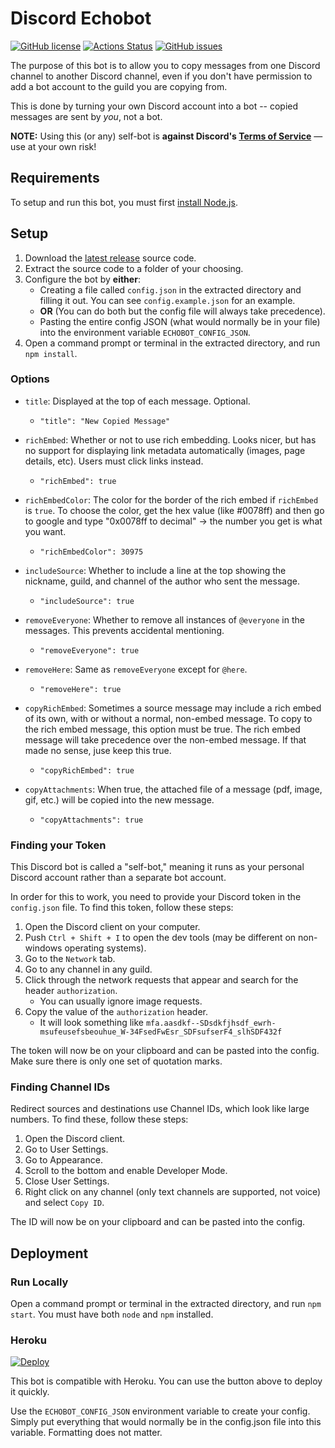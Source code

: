 # Discord Echobot
[![GitHub license](https://img.shields.io/github/license/MitchTalmadge/discord-echobot)](https://github.com/MitchTalmadge/discord-echobot/blob/master/LICENSE.md)
[![Actions Status](https://github.com/MitchTalmadge/discord-echobot/workflows/CI/badge.svg)](https://github.com/MitchTalmadge/discord-echobot/actions)
[![GitHub issues](https://img.shields.io/github/issues/MitchTalmadge/discord-echobot)](https://github.com/MitchTalmadge/discord-echobot/issues)

The purpose of this bot is to allow you to copy messages from one Discord channel to another Discord channel, even if you don't have permission to add a bot account to the guild you are copying from.

This is done by turning your own Discord account into a bot -- copied messages are sent by _you_, not a bot.

**NOTE:** Using this (or any) self-bot is **against Discord's [Terms of Service](https://discordapp.com/terms)** — use at your own risk!

## Requirements

To setup and run this bot, you must first [install Node.js](https://nodejs.org/en/).

## Setup

1. Download the [latest release](https://github.com/MitchTalmadge/discord-echobot/releases/latest) source code.
2. Extract the source code to a folder of your choosing.
3. Configure the bot by **either**:
    - Creating a file called `config.json` in the extracted directory and filling it out. You can see `config.example.json` for an example.
    - **OR** (You can do both but the config file will always take precedence).
    - Pasting the entire config JSON (what would normally be in your file) into the environment variable `ECHOBOT_CONFIG_JSON`.
4. Open a command prompt or terminal in the extracted directory, and run `npm install`.

### Options

* `title`: Displayed at the top of each message. Optional.
  * ```"title": "New Copied Message"```

* `richEmbed`: Whether or not to use rich embedding. Looks nicer, but has no support for displaying link metadata automatically (images, page details, etc). Users must click links instead.
  * ```"richEmbed": true```

* `richEmbedColor`: The color for the border of the rich embed if `richEmbed` is `true`. To choose the color, get the hex value (like #0078ff) and then go to google and type "0x0078ff to decimal" -> the number you get is what you want.
  * ```"richEmbedColor": 30975```

* `includeSource`: Whether to include a line at the top showing the nickname, guild, and channel of the author who sent the message.
  * ```"includeSource": true```

* `removeEveryone`: Whether to remove all instances of `@everyone` in the messages. This prevents accidental mentioning.
  * ```"removeEveryone": true```

* `removeHere`: Same as `removeEveryone` except for `@here`.
  * ```"removeHere": true```

* `copyRichEmbed`: Sometimes a source message may include a rich embed of its own, with or without a normal, non-embed message. To copy to the rich embed message, this option must be true. The rich embed message will take precedence over the non-embed message. If that made no sense, juse keep this true.
  * ```"copyRichEmbed": true```

* `copyAttachments`: When true, the attached file of a message (pdf, image, gif, etc.) will be copied into the new message.
  * ```"copyAttachments": true```

### Finding your Token

This Discord bot is called a "self-bot," meaning it runs as your personal Discord account rather than a separate bot account.

In order for this to work, you need to provide your Discord token in the `config.json` file. To find this token, follow these steps:

1. Open the Discord client on your computer.
2. Push `Ctrl + Shift + I` to open the dev tools (may be different on non-windows operating systems).
3. Go to the `Network` tab.
4. Go to any channel in any guild.
5. Click through the network requests that appear and search for the header `authorization`. 
    - You can usually ignore image requests.
6. Copy the value of the `authorization` header.
    - It will look something like `mfa.aasdkf--SDsdkfjhsdf_ewrh-msufeusefsbeouhue_W-34FsedFwEsr_SDFsufserF4_slhSDF432f`

The token will now be on your clipboard and can be pasted into the config. Make sure there is only one set of quotation marks.

### Finding Channel IDs

Redirect sources and destinations use Channel IDs, which look like large numbers. To find these, follow these steps:

1. Open the Discord client.
2. Go to User Settings.
3. Go to Appearance.
4. Scroll to the bottom and enable Developer Mode.
5. Close User Settings.
6. Right click on any channel (only text channels are supported, not voice) and select `Copy ID`.

The ID will now be on your clipboard and can be pasted into the config.


## Deployment

### Run Locally

Open a command prompt or terminal in the extracted directory, and run `npm start`. You must have both `node` and `npm` installed.

### Heroku

[![Deploy](https://www.herokucdn.com/deploy/button.svg)](https://heroku.com/deploy?template=https://github.com/MitchTalmadge/discord-echobot/tree/master)

This bot is compatible with Heroku. You can use the button above to deploy it quickly. 

Use the `ECHOBOT_CONFIG_JSON` environment variable to create your config. Simply put everything that would normally be in the config.json file into this variable. Formatting does not matter.
